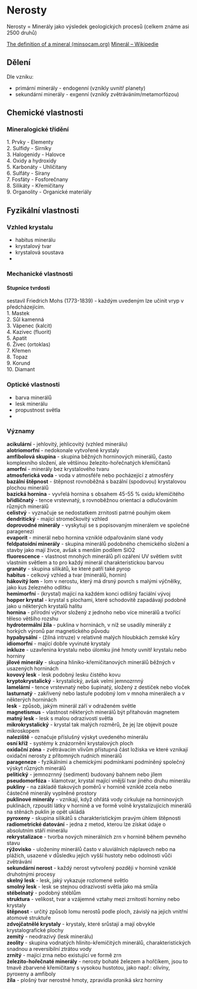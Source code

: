 
# Nerosty

Nerosty = Minerály jako výsledek geologických procesů (celkem známe asi 2500 druhů)

[The definition of a mineral (minsocam.org)](http://www.minsocam.org/msa/ima/ima98(04).pdf)
[Minerál – Wikipedie](https://cs.wikipedia.org/wiki/Miner%C3%A1l)

## Dělení

Dle vzniku:
- primární minerály - endogenní (vznikly uvnitř planety)
- sekundární minerály - exgenní (vznikly zvětráváním/metamorfózou)

## Chemické vlastnosti

### Mineralogické třídění  

1\. Prvky - Elementy  
2\. Sulfidy - Sirníky  
3\. Halogenidy - Halovce  
4\. Oxidy a hydroxidy  
5\. Karbonáty - Uhličitany  
6\. Sulfáty - Sírany  
7\. Fosfáty - Fosforečnany  
8\. Silikáty - Křemičitany  
9\. Organolity - Organické materiály  

## Fyzikální vlastnosti

### Vzhled krystalu

- habitus minerálu
- krystalový tvar
- krystalová soustava
- 

### Mechanické vlastnosti

#### Stupnice tvrdosti

sestavil Friedrich Mohs (1773-1839) - každým uvedeným lze učinit vryp v předcházejícím.  
1\. Mastek  
2\. Sůl kamenná  
3\. Vápenec (kalcit)  
4\. Kazivec (fluorit)  
5\. Apatit  
6\. Živec (ortoklas)  
7\. Křemen  
8\. Topaz  
9\. Korund  
10\. Diamant  

### Optické vlastnosti

- barva minerálů
- lesk minerálu
- propustnost světla
- 

### Významy 
  
**acikulární** - jehlovitý, jehlicovitý (vzhled minerálu)  
**alotriomorfní** - nedokonale vytvořené krystaly  
**amfibolová skupina** - skupina běžných horninových minerálů, často komplexního složení, ale většinou železito-hořečnatých křemičitanů  
**amorfní** - minerály bez krystalového tvaru  
**atmosferická voda** - voda v atmosféře nebo pocházející z atmosféry  
**bazální štěpnost** - štěpnost rovnoběžná s bazální (spodovou) krystalovou plochou minerálů  
**bazická hornina** - vyvřelá hornina s obsahem 45-55 % oxidu křemičitého  
**břidličnatý** - tence vrstevnatý, s rovnoběžnou orientací a odlučováním různých minerálů  
**celistvý** - vyznačuje se nedostatkem zrnitosti patrné pouhým okem  
**dendritický** - mající stromečkovitý vzhled  
**doprovodné minerály** - vyskytují se s popisovaným minerálem ve společné paragenezi  
**evaporit** - minerál nebo hornina vzniklé odpařováním slané vody  
**feldpatoidní minerály** - skupina minerálů podobného chemického složení a stavby jako mají živce, avšak s menším podílem SiO2  
**fluorescence** - vlastnost mnohých minerálů při ozáření UV světlem svítit vlastním světlem a to pro každý minerál charakteristickou barvou  
**granáty** - skupina silikátů, ke které patří také pyrop  
**habitus** - celkový vzhled a tvar (minerálů, hornin)  
**hákovitý lom** - lom v nerostu, který má drsný povrch s malými výčnělky, jako kus železného odlitku  
**hemimorfní** - (krystal) mající na každém konci odlišný faciální vývoj  
**hopper krystal** - krystal s plochami, které schodovitě zapadávají podobně jako u některých krystalů halitu  
**hornina** - přírodní výtvor složený z jednoho nebo více minerálů a tvořící těleso většího rozshu  
**hydrotermální žíla** - puklina v horninách, v níž se usadily minerály z horkých výronů par magnetického původu  
**hypabysální** - (žilná intruze) v relativně malých hloubkách zemské kůry  
**idiomorfní** - mající dobře vyvinuté krystaly  
**inkluze** - uzavřenina krystalu nebo úlomku jiné hmoty uvnitř krystalu nebo horniny  
**jílové minerály** - skupina hliniko-křemičitanových minerálů běžných v usazených horninách  
**kovový lesk** - lesk podobný lesku čistého kovu  
**kryptokrystalický** - krystalický, avšak velmi jemnozrnný  
**lamelární** - tence vrstevnatý nebo šupinatý, složený z destiček nebo vloček  
**lasturnatý** - zakřivený nebo lastuře podobný lom v mnoha minerálech a v některých horninách  
**lesk** - způsob, jakým minerál září v odraženém světle  
**magnetismus** - vlastnost některých minerálů být přitahován magnetem  
**matný lesk** - lesk s malou odrazivostí světla  
**mikrokrystalický** - krystal tak malých rozměrů, že jej lze objevit pouze mikroskopem  
**naleziště** - označuje příslušný výskyt uvedeného minerálu  
**osní kříž** - systémy k znázornění krystalových ploch  
**oxidační zóna** - zvětrávacím vlivům přístupná část ložiska ve které vznikají oxidační nerosty z přítomných rudních minerálů  
**parageneze** - fyzikálními a chemickými podmínkami podmíněný společný výskyt různých minerálů  
**pelitický** - jemnozrnný (sediment) budovaný bahnem nebo jílem  
**pseudomorfóza** - klamotvar, krystal mající vnější tvar jiného druhu minerálu  
**pukliny** - na základě tlakových poměrů v hornině vzniklé zcela nebo částečně minerály vyplněné prostory  
**puklinové minerály** - vznikají, když ohřátá vody cirkuluje na horninových puklinách, rzpouští látky v hornině a ve formě volně krystalizujících minerálů na stěnách puklin je opět ukládá  
**pyroxeny** - skupina silikátů s charakteristickým pravým úhlem štěpnosti  
**radiometrické datování** - jedna z metod, kterou lze získat údaje o absolutním stáří minerálu  
**rekrystalizace** - tvorba nových minerálních zrn v hornině během pevného stavu  
**rýžovisko** - uloženiny minerálů často v aluviálních náplavech nebo na plážích, usazené v důsledku jejich vyšší hustoty nebo odolnosti vůči zvětrávání  
**sekundární nerost** - každý nerost vytvořený později v hornině vzniklé druhotnými procesy  
**skelný lesk** - lesk, jaký vykazuje rozlomené světlo  
**smolný lesk** - lesk se stejnou odrazivostí světla jako má smůla  
**stébelnatý** - podobný stéblům  
**struktura** - velikost, tvar a vzájemné vztahy mezi zrnitostí horniny nebo krystaly  
**štěpnost** - určitý způsob lomu nerostů podle ploch, závislý na jejich vnitřní atomové struktuře  
**zdvojčatnělé krystaly** - krystaly, které srůstají a mají obvykle krystalografické plochy  
**zemitý** - neodrazivý (lesk minerálu)  
**zeolity** - skupina vodnatých hlinito-křemičitých minerálů, charakteristických snadnou a reversibilní ztrátou vody  
**zrnitý** - mající zrna nebo existující ve formě zrn  
**železito-hořečnaté minerály** - nerosty bohaté železem a hořčíkem, jsou to tmavě zbarvené křemičitany s vysokou hustotou, jako např.: olivíny, pyroxeny a amfiboly  
**žíla** - plošný tvar nerostné hmoty, zpravidla proniká skrz horniny
